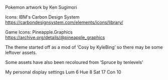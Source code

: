 
Pokemon artwork by Ken Sugimori

Icons: IBM's Carbon Design System
https://carbondesignsystem.com/elements/icons/library/ 

Game Icons: Pineapple.Graphics 
https://archive.org/details/@pineapple_graphics

The theme started off as a mod of ‘Cosy by KyleBing’ so there may be some leftover assets. 

Some assets have also been recoloured from ‘Spruce by tenlevels’

My personal display settings
Lum 6
Hue 8
Sat 17 
Con 10


